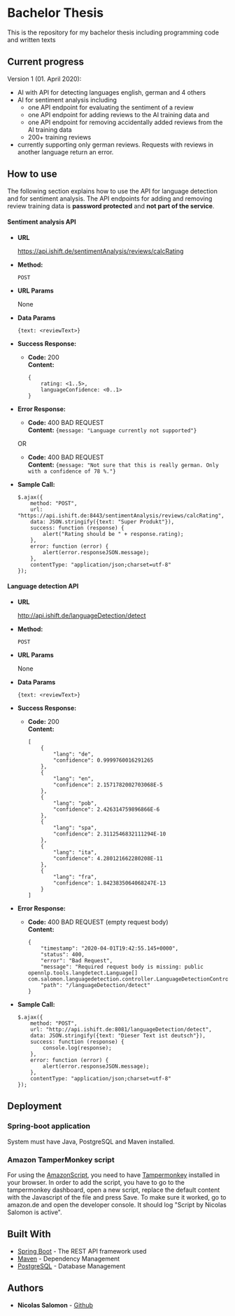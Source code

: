 # Bachelor Thesis

This is the repository for my bachelor thesis including programming code and written texts

## Current progress

Version 1 (01. April 2020):
* AI with API for detecting languages english, german and 4 others
* AI for sentiment analysis including
    * one API endpoint for evaluating the sentiment of a review
    * one API endpoint for adding reviews to the AI training data and
    * one API endpoint for removing accidentally added reviews from the AI training data
    * 200+ training reviews 
* currently supporting only german reviews. Requests with reviews in another language return an error.


## How to use

The following section explains how to use the API for language detection and for sentiment analysis.
The API endpoints for adding and removing review training data is **password protected** and **not part of the service**.

#### Sentiment analysis API

* **URL**

  https://api.ishift.de/sentimentAnalysis/reviews/calcRating

* **Method:**
  
  `POST`
  
*  **URL Params**

   None 

* **Data Params**

  `{text: <reviewText>}`

* **Success Response:**
  
  * **Code:** 200 <br />
    **Content:** 
    ```
    {
        rating: <1..5>, 
        languageConfidence: <0..1>
    }
    ```
 
* **Error Response:**

  * **Code:** 400 BAD REQUEST <br />
    **Content:** `{message: "Language currently not supported"}`

  OR

  * **Code:** 400 BAD REQUEST <br />
    **Content:** `{message: "Not sure that this is really german. Only with a confidence of 78 %."}`

* **Sample Call:**

  ```
  $.ajax({
      method: "POST",
      url: "https://api.ishift.de:8443/sentimentAnalysis/reviews/calcRating",
      data: JSON.stringify({text: "Super Produkt"}),
      success: function (response) {
          alert("Rating should be " + response.rating);
      },
      error: function (error) {
          alert(error.responseJSON.message);
      },
      contentType: "application/json;charset=utf-8"
  });
  ``` 

#### Language detection API

* **URL**

  http://api.ishift.de/languageDetection/detect

* **Method:**
  
  `POST`
  
*  **URL Params**

   None 

* **Data Params**

  `{text: <reviewText>}`

* **Success Response:**
  
  * **Code:** 200 <br />
    **Content:** 
    ```
    [
        {
            "lang": "de",
            "confidence": 0.9999760016291265
        },
        {
            "lang": "en",
            "confidence": 2.1571782002703068E-5
        },
        {
            "lang": "pob",
            "confidence": 2.426314759896866E-6
        },
        {
            "lang": "spa",
            "confidence": 2.3112546832111294E-10
        },
        {
            "lang": "ita",
            "confidence": 4.280121662280208E-11
        },
        {
            "lang": "fra",
            "confidence": 1.8423835064068247E-13
        }
    ]
    ```
 
* **Error Response:**

  * **Code:** 400 BAD REQUEST (empty request body) <br />
    **Content:** 
    ```
    {
        "timestamp": "2020-04-01T19:42:55.145+0000",
        "status": 400,
        "error": "Bad Request",
        "message": "Required request body is missing: public opennlp.tools.langdetect.Language[] com.salomon.languagedetection.controller.LanguageDetectionController.detectLanguage(com.salomon.languagedetection.model.TextModel)",
        "path": "/languageDetection/detect"
    }
    ```

* **Sample Call:**

  ```
  $.ajax({
      method: "POST",
      url: "http://api.ishift.de:8081/languageDetection/detect",
      data: JSON.stringify({text: "Dieser Text ist deutsch"}),
      success: function (response) {
          console.log(response);
      },
      error: function (error) {
          alert(error.responseJSON.message);
      },
      contentType: "application/json;charset=utf-8"
  });
  ``` 

## Deployment

### Spring-boot application

System must have Java, PostgreSQL and Maven installed.


### Amazon TamperMonkey script

For using the [AmazonScript](https://github.com/nicolassalo/bachelor-thesis/blob/master/AmazonScript.js), you need to have [Tampermonkey](https://www.tampermonkey.net/) installed in your browser.
In order to add the script, you have to go to the tampermonkey dashboard, open a new script, replace the default content with the Javascript of the file and press Save.
To make sure it worked, go to amazon.de and open the developer console. It should log "Script by Nicolas Salomon is active".

## Built With

* [Spring Boot](https://spring.io/projects/spring-boot) - The REST API framework used
* [Maven](https://maven.apache.org/) - Dependency Management
* [PostgreSQL](https://www.postgresql.org/) - Database Management

## Authors

* **Nicolas Salomon** - [Github](https://github.com/nicolassalo/)


